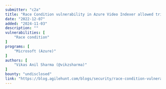 ```yaml
---
submitter: "c2a"
title: "Race Condition vulnerability in Azure Video Indexer allowed trial account users use Advance / Premium feature"
date: "2022-12-07"
added: "2024-11-03"
description: ""
vulnerabilities: [
    "Race condition"
]
programs: [
    "Microsoft (Azure)"
]
authors: [
    "Vikas Anil Sharma (@vikzsharma)"
]
bounty: "undisclosed"
link: "https://blog.agilehunt.com/blogs/security/race-condition-vulnerability-in-azure-video-indexer-allowed-trial-account-users-use-advance-premium-feature"
---
```




